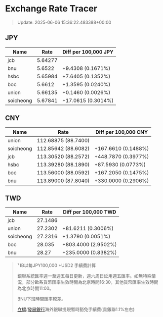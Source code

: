 # Exchange Rate Tracer

> Update: 2025-06-06 15:36:22.483388+00:00

## JPY

| Name      |    Rate | Diff per 100,000 JPY   |
|-----------|---------|------------------------|
| jcb       | 5.64277 |                        |
| bnu       | 5.6522  | +9.4308 (0.1671%)      |
| hsbc      | 5.65984 | +7.6405 (0.1352%)      |
| boc       | 5.6612  | +1.3595 (0.0240%)      |
| union     | 5.66135 | +0.1460 (0.0026%)      |
| soicheong | 5.67841 | +17.0615 (0.3014%)     |

## CNY

| Name      | Rate                | Diff per 100,000 CNY   |
|-----------|---------------------|------------------------|
| union     | 112.68875	(88.7400) |                        |
| soicheong | 112.85642	(88.6082) | +167.6610 (0.1488%)    |
| jcb       | 113.30520	(88.2572) | +448.7870 (0.3977%)    |
| hsbc      | 113.39280	(88.1890) | +87.5930 (0.0773%)     |
| boc       | 113.56000	(88.0592) | +167.2050 (0.1475%)    |
| bnu       | 113.89000	(87.8040) | +330.0000 (0.2906%)    |

## TWD

| Name      |    Rate | Diff per 100,000 TWD   |
|-----------|---------|------------------------|
| jcb       | 27.1486 |                        |
| union     | 27.2302 | +81.6211 (0.3006%)     |
| soicheong | 27.2316 | +1.3790 (0.0051%)      |
| boc       | 28.035  | +803.4000 (2.9502%)    |
| bnu       | 28.27   | +235.0000 (0.8382%)    |


> ¹ IB以每JPY100,000 +USD2 手續費計算
>
> 銀聯系統匯率週一至週五每日更新，週六周日延用週五匯率。如無特殊情況，部分歐系貨幣匯率生效時間為北京時間16:30，其他貨幣匯率生效時間為北京時間11:00。
>
> BNU下班時間匯率較差。
>
> [立橋](https://www.wlbank.com.mo/uploads/ueditor/file/20181211/1544536513900230.pdf)/[發展銀行](https://www.mdb.com.mo/Service_Charges_20230728.pdf)海外銀聯提現暫時豁免手續費(貴銀聯1.1%左右)

